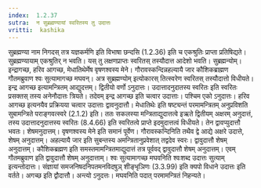 ```yaml
---
index:  1.2.37
sutra:  न सुब्रह्मण्यायां स्वरितस्य तु उदात्तः
vritti:  kashika 
---
```


सुब्रह्मण्या नाम निगदस् तत्र यज्ञकर्मणि इति विभाषा छन्दसि (1.2.36) इति च एकश्रुतिः प्राप्ता प्रतिषिद्यते। सुब्रह्मण्यायाम् एकश्रुतिर् न भवति। यस् तु लक्षणप्राप्तः स्वरितस् तस्यौदात्त आदेशो भवति। सुब्रह्मन्योम्। इन्द्रागच्छ, हरिव आगच्छ, मेधातिथेर्मेष वृषणश्वस्य मेने। गौरावस्कन्दिन्नहल्यायै जार कौशिकब्राह्मण गौतमब्रुवाण श्वः सुत्यामागच्छ मघवन्। अत्र सुब्रह्मण्योम् इत्योकारस् तित्स्वरेण स्वरितस् तस्यौदात्तो विधीयते। इन्द्र आगच्छ इत्यामन्त्रितम् आद्युदत्तम्। द्वितीयो वर्णो ऽनुदात्तः। उदात्तादनुदातस्य स्वरितः इति स्वरितः प्रसक्तस् तस्य अनेनौदात्तः त्रियते। तदेवम् इन्द्र आगच्छ इति चत्वार उदात्ताः। पश्चिम एको ऽनुदात्तः। हरिव आगच्छ इत्यनयैव प्रक्रियया चत्वार उदात्ताः द्वावनुदात्तौ। मेधातिथेः इति षष्ट्यन्तं परमामन्त्रितम् अनुप्रविशति सुबामन्त्रिते पराङ्गवत्स्वरे (2.1.2) इति। ततः सकलस्या मन्त्रिताद्युदात्तत्वे इऋते द्वितीयम् अक्षरम् अनुदात्तं, तस्य उदात्तादनुदात्तस्य स्वरितः (8.4.66) इति स्वरितत्वे प्राप्ते इदमुदात्तत्वं विधीयते। तेन द्वावप्युदात्तौ भवतः। शेषमनुदात्तम्। वृषणश्वस्य मेने इति समानं पूर्वेण। गौरावस्कन्दिनिति तथैव द्वे आद्ये अक्षरे उदात्ते, शेषम् अनुदात्तम्। अहल्यायै जार इति सुबन्तस्य अमन्त्रितानुप्रवेशात् तद्वदेव स्वरः। द्वावुदात्तौ शेषम् अनुदात्तम्। कौशिकब्रह्मण इति समस्तमामन्त्रितमाद्युदात्तं तत्र पूर्ववद् द्वावुदात्तौ शेषम् अनुदात्तम्। एवम् गौतमब्रुवाण इति द्वावुदात्तौ शेषम् अनुदात्ताम्। श्वः सुत्यामागच्छ मघवनिति श्वःशब्द उदात्तः सुत्याम् इत्यन्तोदात्तः। संज्ञायां समजनिषदनिपतमनविदषुञ् शीङ्भृञिणः (3.3.99) इति क्यपो विधाने उदात्तः इति वर्तते। अगच्छ इति द्वौदात्तौ। अन्त्यो ऽनुदत्तः। मघवनिति पदात् परमामन्त्रितं निहन्यते।

